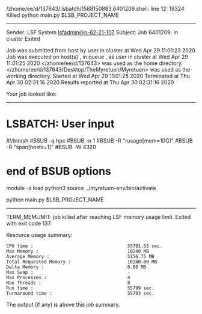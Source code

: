 /zhome/ee/d/137643/.lsbatch/1588150883.6401209.shell: line 12: 19324 Killed                  python main.py $LSB_PROJECT_NAME

------------------------------------------------------------
Sender: LSF System <lsfadmin@n-62-21-107>
Subject: Job 6401209: <NNAgent2NN-Selfplay-100-weighted> in cluster <dcc> Exited

Job <NNAgent2NN-Selfplay-100-weighted> was submitted from host <n-62-27-20> by user <s183905> in cluster <dcc> at Wed Apr 29 11:01:23 2020
Job was executed on host(s) <n-62-21-107>, in queue <hpc>, as user <s183905> in cluster <dcc> at Wed Apr 29 11:01:25 2020
</zhome/ee/d/137643> was used as the home directory.
</zhome/ee/d/137643/Desktop/TheMyretuen/Myretuen> was used as the working directory.
Started at Wed Apr 29 11:01:25 2020
Terminated at Thu Apr 30 02:31:16 2020
Results reported at Thu Apr 30 02:31:16 2020

Your job looked like:

------------------------------------------------------------
# LSBATCH: User input
#!/bin/sh
#BSUB -q hpc
#BSUB -n 1
#BSUB -R "rusage[mem=10G]"
#BSUB -R "span[hosts=1]"
#BSUB -W 4320
# end of BSUB options

module -s load python3
source ../myretuen-env/bin/activate

python main.py $LSB_PROJECT_NAME


------------------------------------------------------------

TERM_MEMLIMIT: job killed after reaching LSF memory usage limit.
Exited with exit code 137.

Resource usage summary:

    CPU time :                                   55791.55 sec.
    Max Memory :                                 10240 MB
    Average Memory :                             5156.75 MB
    Total Requested Memory :                     10240.00 MB
    Delta Memory :                               0.00 MB
    Max Swap :                                   -
    Max Processes :                              4
    Max Threads :                                8
    Run time :                                   55799 sec.
    Turnaround time :                            55793 sec.

The output (if any) is above this job summary.

